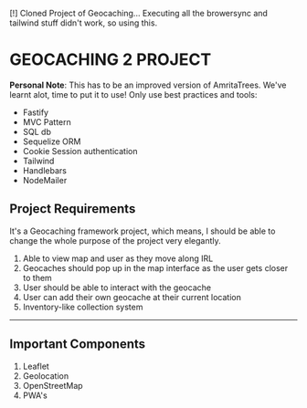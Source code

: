 [!] Cloned Project of Geocaching...
Executing all the browersync and tailwind stuff didn't work, so using this.

# GEOCACHING 2 PROJECT

**Personal Note**: This has to be an improved version of AmritaTrees. We've learnt alot, time to put it to use! Only use best practices and tools:

- Fastify
- MVC Pattern
- SQL db
- Sequelize ORM
- Cookie Session authentication
- Tailwind
- Handlebars
- NodeMailer

## Project Requirements

It's a Geocaching framework project, which means, I should be able to change the whole purpose of the project very elegantly.

1. Able to view map and user as they move along IRL
2. Geocaches should pop up in the map interface as the user gets closer to them
3. User should be able to interact with the geocache
4. User can add their own geocache at their current location
5. Inventory-like collection system

---

## Important Components

1. Leaflet
2. Geolocation
3. OpenStreetMap
4. PWA's
